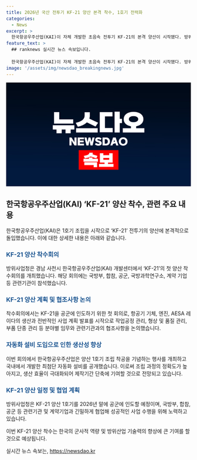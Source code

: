 ```yaml
---
title: 2026년 국산 전투기 KF-21 양산 본격 착수, 1호기 전력화
categories:
  - News
excerpt: >
  한국항공우주산업(KAI)이 자체 개발한 초음속 전투기 KF-21의 본격 양산이 시작됐다. 방위사업청은 첫 양산 착수회의를 개최하여 관련기관과의 협조사항을 논의했으며, 양산 1호기 조립 착공과 최첨단 자동화 설비 공개 등을 발표했다. 이를 통해 군 적기 인도와 국방의 글로벌 위상 강화에 기여할 것으로 기대된다. KF-21은 2026년 말에 공군에 인도될 예정이며, 방위사업청은 관련기관과의 협업으로 성공적인 사업 수행을 위해 노력 중이다. (자료출처: 정책브리핑)
feature_text: >
  ## ranknews 실시간 뉴스 속보입니다.

  한국항공우주산업(KAI)이 자체 개발한 초음속 전투기 KF-21의 본격 양산이 시작됐다. 방위사업청은 첫 양산 착수회의를 개최하여 관련기관과의 협조사항을 논의했으며, 양산 1호기 조립 착공과 최첨단 자동화 설비 공개 등을 발표했다. 이를 통해 군 적기 인도와 국방의 글로벌 위상 강화에 기여할 것으로 기대된다. KF-21은 2026년 말에 공군에 인도될 예정이며, 방위사업청은 관련기관과의 협업으로 성공적인 사업 수행을 위해 노력 중이다. (자료출처: 정책브리핑)
image: '/assets/img/newsdao_breakingnews.jpg'
---
```


<p><img src="/assets/img/newsdao_breakingnews.jpg" alt="ranknews 속보" /></p>

<h2 data-ke-size="size26">한국항공우주산업(KAI) ‘KF-21’ 양산 착수, 관련 주요 내용</h2>

<p data-ke-size="size16">한국항공우주산업(KAI)은 1호기 조립을 시작으로 ‘KF-21’ 전투기의 양산에 본격적으로 돌입했습니다. 이에 대한 상세한 내용은 아래와 같습니다.</p>

<h3><b><span style="color: #1a5490;">KF-21 양산 착수회의</span></b></h3>

<p>방위사업청은 경남 사천시 한국항공우주산업(KAI) 개발센터에서 ‘KF-21’의 첫 양산 착수회의를 개최했습니다. 해당 회의에는 국방부, 합참, 공군, 국방과학연구소, 계약 기업 등 관련기관이 참석했습니다.</p>

<h3><b><span style="color: #1a5490;">KF-21 양산 계획 및 협조사항 논의</span></b></h3>

<p>착수회의에서는 KF-21을 공군에 인도하기 위한 첫 회의로, 항공기 기체, 엔진, AESA 레이다의 생산과 전반적인 사업 계획 발표를 시작으로 작업공정 관리, 형상 및 품질 관리, 부품 단종 관리 등 분야별 임무와 관련기관과의 협조사항을 논의했습니다.</p>

<h3><b><span style="color: #1a5490;">자동화 설비 도입으로 인한 생산성 향상</span></b></h3>

<p>이번 회의에서 한국항공우주산업은 양산 1호기 조립 착공을 기념하는 행사를 개최하고 국내에서 개발한 최첨단 자동화 설비를 공개했습니다. 이로써 조립 과정의 정확도가 높아지고, 생산 효율이 극대화되어 제작기간 단축에 기여할 것으로 전망되고 있습니다.</p>

<h3><b><span style="color: #1a5490;">KF-21 양산 일정 및 협업 계획</span></b></h3>

<p>방위사업청은 KF-21 양산 1호기를 2026년 말에 공군에 인도할 예정이며, 국방부, 합참, 공군 등 관련기관 및 계약기업과 긴밀하게 협업해 성공적인 사업 수행을 위해 노력하고 있습니다.</p>

<p>이번 KF-21 양산 착수는 한국의 군사적 역량 및 방위산업 기술력의 향상에 큰 기여를 할 것으로 예상됩니다.</p>
실시간 뉴스 속보는, <a href="https://newsdao.kr" rel="dofollow">https://newsdao.kr</a>


